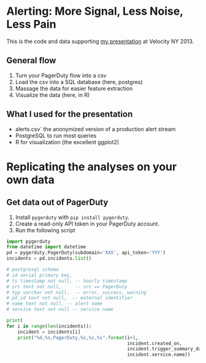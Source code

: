 # Alerting: More Signal, Less Noise, Less Pain

This is the code and data supporting [my presentation](http://velocityconf.com/velocityny2013/public/schedule/detail/30062) at Velocity NY 2013.

## General flow

1. Turn your PagerDuty flow into a csv
2. Load the csv into a SQL database (here, postgres)
3. Massage the data for easier feature extraction
4. Visualize the data (here, in R)

## What I used for the presentation

* alerts.csv` the anonymized version of a production alert stream
* PostgreSQL to run most queries
* R for visualization (the excellent ggplot2)

# Replicating the analyses on your own data

## Get data out of PagerDuty

1. Install `pygerduty` with `pip install pygerduty`.
2. Create a read-only API token in your PagerDuty account.
3. Run the following script

```python
import pygerduty
from datetime import datetime
pd = pygerduty.PagerDuty(subdomain='XXX', api_token='YYY')
incidents = pd.incidents.list()

# postgresql schema
# id serial primary key,
# ts timestamp not null, -- hourly timestamp
# src text not null,     -- src == PagerDuty
# typ varchar not null,  -- error, success, warning
# pd_id text not null,  -- external identifier
# name text not null, -- alert name
# service text not null -- service name

print(
for i in range(len(incidents)):
    incident = incidents[i]
    print("%d,%s,PagerDuty,%s,%s,%s".format(i+1,
                                            incident.created_on,
                                            incident.trigger_summary_data.description,
                                            incident.service.name))
```

